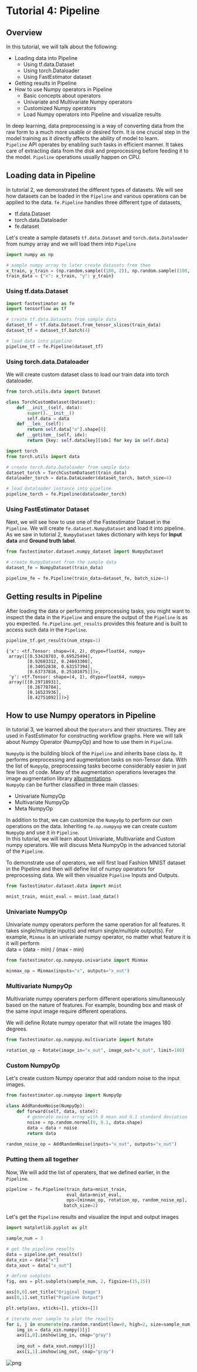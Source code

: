 <h1>Tutorial 4: Pipeline</h1>

<h2>Overview</h2>

In this tutorial, we will talk about the following:

* Loading data into Pipeline
    * Using tf.data.Dataset
    * Using torch.Dataloader
    * Using FastEstimator dataset
* Getting results in Pipeline
* How to use Numpy operators in Pipeline
    * Basic concepts about operators
    * Univariate and Multivariate Numpy operators
    * Customized Numpy operators
    * Load Numpy operators into Pipeline and visualize results

In deep learning, data preprocessing is a way of converting data from the raw form to a much more usable or desired form. It is one crucial step in the model training as it directly affects the ability of model to learn. <br>
`Pipeline` API operates by enabling such tasks in efficient manner. It takes care of extracting data from the disk and preprocessing before feeding it to the model. `Pipeline` operations usually happen on CPU.

<h2>Loading data in Pipeline</h2>

In tutorial 2, we demonstrated the different types of datasets. We will see how datasets can be loaded in the `Pipeline` and various operations can be applied to the data. `fe.Pipeline` handles three different type of datasets,
* tf.data.Dataset
* torch.data.Dataloader
* fe.dataset

Let's create a sample datasets `tf.data.Dataset` and `torch.data.Dataloader` from numpy array and we will load them into `Pipeline`<br>


```python
import numpy as np

# sample numpy array to later create datasets from them
x_train, y_train = (np.random.sample((100, 2)), np.random.sample((100, 1)))
train_data = {"x": x_train, "y": y_train}
```

<h3>Using tf.data.Dataset</h3>


```python
import fastestimator as fe
import tensorflow as tf

# create tf.data.Datasets from sample data
dataset_tf = tf.data.Dataset.from_tensor_slices(train_data)
dataset_tf = dataset_tf.batch(4)

# load data into pipeline
pipeline_tf = fe.Pipeline(dataset_tf)
```

<h3>Using torch.data.Dataloader</h3>

We will create custom dataset class to load our train data into torch dataloader.


```python
from torch.utils.data import Dataset

class TorchCustomDataset(Dataset):
    def __init__(self, data):
        super().__init__()
        self.data = data
    def __len__(self):
        return self.data["x"].shape[0]
    def __getitem__(self, idx):
        return {key: self.data[key][idx] for key in self.data}
```


```python
import torch
from torch.utils import data

# create torch.data.Dataloader from sample data
dataset_torch = TorchCustomDataset(train_data)
dataloader_torch = data.DataLoader(dataset_torch, batch_size=4)

# load dataloader instance into pipeline
pipeline_torch = fe.Pipeline(dataloader_torch)
```

<h3>Using FastEstimator Dataset</h3>

Next, we will see how to use one of the Fastestimator Dataset in the `Pipeline`. We will create `fe.dataset.NumpyDataset` and load it into pipeline. As we saw in tutorial 2, `NumpyDataset` takes dictionary with keys for <b>Input data</b> and <b>Ground truth label</b>.


```python
from fastestimator.dataset.numpy_dataset import NumpyDataset

# create NumpyDataset from the sample data
dataset_fe = NumpyDataset(train_data)

pipeline_fe = fe.Pipeline(train_data=dataset_fe, batch_size=1)
```

<h2>Getting results in Pipeline</h2>

After loading the data or performing preprocessing tasks, you might want to inspect the data in the `Pipeline` and ensure the output of the `Pipeline` is as you expected. `fe.Pipeline.get_results` provides this feature and is built to access such data in the `Pipeline`.


```python
pipeline_tf.get_results(num_steps=1)
```




    {'x': <tf.Tensor: shape=(4, 2), dtype=float64, numpy=
     array([[0.53428703, 0.69525494],
            [0.92603312, 0.24693308],
            [0.34052838, 0.63157394],
            [0.63737816, 0.25101075]])>,
     'y': <tf.Tensor: shape=(4, 1), dtype=float64, numpy=
     array([[0.29718931],
            [0.26778784],
            [0.16523936],
            [0.42751092]])>}



<h2>How to use Numpy operators in Pipeline</h2>

In tutorial 3, we learned about the `Operators` and their structures. They are used in FastEstimator for constructing workflow graphs. Here we will talk about Numpy Operator (NumpyOp) and how to use them in `Pipeline`.

`NumpyOp` is the building block of the `Pipeline` and inherits base class `Op`. It performs preprocessing and augmentation tasks on non-Tensor data. With the list of `NumpyOp`, preprocessing tasks become considerably easier in just few lines of code. Many of the augmentation operations leverages the image augmentation library [albumentations](https://github.com/albumentations-team/albumentations). <br>
`NumpyOp` can be further classified in three main classes:
   * Univariate NumpyOp
   * Multivariate NumpyOp
   * Meta NumpyOp
   
In addition to that, we can customize the `NumpyOp` to perform our own operations on the data. Inheriting `fe.op.numpyop` we can create custom `NumpyOp` and use it in `Pipeline`.<br>
In this tutorial, we will learn about Univariate, Multivariate and Custom numpy operators. We will discuss Meta NumpyOp in the advanced tutorial of the `Pipeline`.

To demonstrate use of operators, we will first load Fashion MNIST dataset in the Pipeline and then will define list of numpy operators for preprocessing data. We will then visualize `Pipeline` Inputs and Outputs.


```python
from fastestimator.dataset.data import mnist

mnist_train, mnist_eval = mnist.load_data()
```

<h3>Univariate NumpyOp</h3>

Univariate numpy operators perform the same operation for all features. It takes single/multiple input(s) and return single/multiple output(s). For example, `Minmax` is an univariate numpy operator, no matter what feature it is it will perform<br>
data = (data - min) / (max - min)<br>


```python
from fastestimator.op.numpyop.univariate import Minmax

minmax_op = Minmax(inputs="x", outputs="x_out")
```

<h3>Multivariate NumpyOp</h3>

Multivariate numpy operaters perform different operations simultaneously based on the nature of features. For example, bounding box and mask of the same input image require different operations.

We will define Rotate numpy operator that will rotate the images 180 degrees.


```python
from fastestimator.op.numpyop.multivariate import Rotate

rotation_op = Rotate(image_in="x_out", image_out="x_out", limit=180)
```

<h3>Custom NumpyOp</h3>

Let's create custom Numpy operator that add random noise to the input images.


```python
from fastestimator.op.numpyop import NumpyOp

class AddRandomNoise(NumpyOp):
    def forward(self, data, state):
        # generate noise array with 0 mean and 0.1 standard deviation
        noise = np.random.normal(0, 0.1, data.shape)
        data = data + noise
        return data
    
random_noise_op = AddRandomNoise(inputs="x_out", outputs="x_out")
```

<h3>Putting them all together</h3>

Now, We will add the list of operaters, that we defined earlier, in the `Pipeline`. 


```python
pipeline = fe.Pipeline(train_data=mnist_train,
                       eval_data=mnist_eval,
                       ops=[minmax_op, rotation_op, random_noise_op],
                      batch_size=2)
```

Let's get the `Pipeline` results and visualize the input and output images


```python
import matplotlib.pyplot as plt

sample_num = 3

# get the pipeline results
data = pipeline.get_results()
data_xin = data["x"]
data_xout = data["x_out"]

# define subplots 
fig, axs = plt.subplots(sample_num, 2, figsize=(15,15))

axs[0,0].set_title("Original Image")
axs[0,1].set_title("Pipeline Output")

plt.setp(axs, xticks=[], yticks=[])

# iterate over sample to plot the results
for i, j in enumerate(np.random.randint(low=0, high=2, size=sample_num)):
    img_in = data_xin.numpy()[j]
    axs[i,0].imshow(img_in, cmap="gray")
    
    img_out = data_xout.numpy()[j]
    axs[i,1].imshow(img_out, cmap="gray")
```


![png](assets/tutorial/t04_pipeline_files/t04_pipeline_39_0.png)

